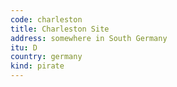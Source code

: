 ```yaml
---
code: charleston
title: Charleston Site
address: somewhere in South Germany
itu: D
country: germany
kind: pirate
---
```

